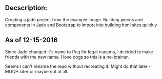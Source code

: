 ## Decscription:

Creating a jade project from the example image. Building pieces and components in Jade and Bootstrap to import into building html sites quickly

## As of 12-15-2016

Since Jade changed it's name to Pug for legal reasons, I decided to make friends with the new name. I love dogs so this is a no-brainer.

Seems I can't rename the repo without recreating it. Might do that later - MUCH later or maybe not at all.

